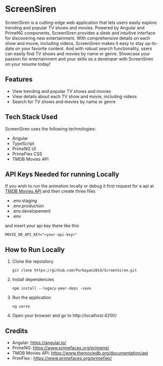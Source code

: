 # ScreenSiren

ScreenSiren is a cutting-edge web application that lets users easily explore trending and popular TV shows and movies. Powered by Angular and PrimeNG components, ScreenSiren provides a sleek and intuitive interface for discovering new entertainment. With comprehensive details on each show and movie, including videos, ScreenSiren makes it easy to stay up-to-date on your favorite content. And with robust search functionality, users can easily find TV shows and movies by name or genre. Showcase your passion for entertainment and your skills as a developer with ScreenSiren on your resume today!


## Features

- View trending and popular TV shows and movies
- View details about each TV show and movie, including videos
- Search for TV shows and movies by name or genre

## Tech Stack Used

ScreenSiren uses the following technologies:

- Angular
- TypeScript
- PrimeNG UI 
- PrimeFlex CSS
- TMDB Movies API

## API Keys Needed for running Locally 

If you wish to run the animation locally or debug it first request for a api at [TMDB Movies API](https://www.themoviedb.org/documentation/api) and then create three files

  - .env.staging
  - .env.production
  - .env.developement
  - .env
  
and insert your api key there like this 

`MOVIE_DB_API_KEY="<your-api-key>"`


## How to Run Locally

1. Clone the repository
  
   `git clone https://github.com/Purbayan2014/ScreenSiren.git`

2. Install dependencies
  
   `npm install --legacy-peer-deps -save`

3. Run the application

    `ng serve`

4. Open your browser and go to http://localhost:4200/

## Credits

- Angular: https://angular.io/
- PrimeNG: https://www.primefaces.org/primeng/
- TMDB Movies API: https://www.themoviedb.org/documentation/api
- PrimFlex : https://www.primefaces.org/primeflex/
